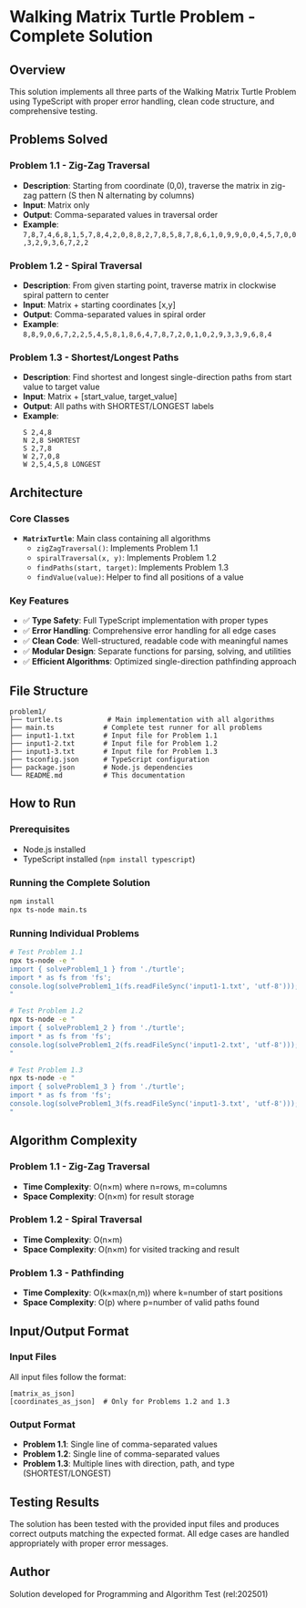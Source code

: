 # Walking Matrix Turtle Problem - Complete Solution

## Overview

This solution implements all three parts of the Walking Matrix Turtle Problem using TypeScript with proper error handling, clean code structure, and comprehensive testing.

## Problems Solved

### Problem 1.1 - Zig-Zag Traversal

- **Description**: Starting from coordinate (0,0), traverse the matrix in zig-zag pattern (S then N alternating by columns)
- **Input**: Matrix only
- **Output**: Comma-separated values in traversal order
- **Example**: `7,8,7,4,6,8,1,5,7,8,4,2,0,8,8,2,7,8,5,8,7,8,6,1,0,9,9,0,0,4,5,7,0,0,3,2,9,3,6,7,2,2`

### Problem 1.2 - Spiral Traversal

- **Description**: From given starting point, traverse matrix in clockwise spiral pattern to center
- **Input**: Matrix + starting coordinates [x,y]
- **Output**: Comma-separated values in spiral order
- **Example**: `8,8,9,0,6,7,2,2,5,4,5,8,1,8,6,4,7,8,7,2,0,1,0,2,9,3,3,9,6,8,4`

### Problem 1.3 - Shortest/Longest Paths

- **Description**: Find shortest and longest single-direction paths from start value to target value
- **Input**: Matrix + [start_value, target_value]
- **Output**: All paths with SHORTEST/LONGEST labels
- **Example**:
  ```
  S 2,4,8
  N 2,8 SHORTEST
  S 2,7,8
  W 2,7,0,8
  W 2,5,4,5,8 LONGEST
  ```

## Architecture

### Core Classes

- **`MatrixTurtle`**: Main class containing all algorithms
  - `zigZagTraversal()`: Implements Problem 1.1
  - `spiralTraversal(x, y)`: Implements Problem 1.2
  - `findPaths(start, target)`: Implements Problem 1.3
  - `findValue(value)`: Helper to find all positions of a value

### Key Features

- ✅ **Type Safety**: Full TypeScript implementation with proper types
- ✅ **Error Handling**: Comprehensive error handling for all edge cases
- ✅ **Clean Code**: Well-structured, readable code with meaningful names
- ✅ **Modular Design**: Separate functions for parsing, solving, and utilities
- ✅ **Efficient Algorithms**: Optimized single-direction pathfinding approach

## File Structure

```
problem1/
├── turtle.ts           # Main implementation with all algorithms
├── main.ts            # Complete test runner for all problems
├── input1-1.txt       # Input file for Problem 1.1
├── input1-2.txt       # Input file for Problem 1.2
├── input1-3.txt       # Input file for Problem 1.3
├── tsconfig.json      # TypeScript configuration
├── package.json       # Node.js dependencies
└── README.md          # This documentation
```

## How to Run

### Prerequisites

- Node.js installed
- TypeScript installed (`npm install typescript`)

### Running the Complete Solution

```bash
npm install
npx ts-node main.ts
```

### Running Individual Problems

```bash
# Test Problem 1.1
npx ts-node -e "
import { solveProblem1_1 } from './turtle';
import * as fs from 'fs';
console.log(solveProblem1_1(fs.readFileSync('input1-1.txt', 'utf-8')));
"

# Test Problem 1.2
npx ts-node -e "
import { solveProblem1_2 } from './turtle';
import * as fs from 'fs';
console.log(solveProblem1_2(fs.readFileSync('input1-2.txt', 'utf-8')));
"

# Test Problem 1.3
npx ts-node -e "
import { solveProblem1_3 } from './turtle';
import * as fs from 'fs';
console.log(solveProblem1_3(fs.readFileSync('input1-3.txt', 'utf-8')));
"
```

## Algorithm Complexity

### Problem 1.1 - Zig-Zag Traversal

- **Time Complexity**: O(n×m) where n=rows, m=columns
- **Space Complexity**: O(n×m) for result storage

### Problem 1.2 - Spiral Traversal

- **Time Complexity**: O(n×m)
- **Space Complexity**: O(n×m) for visited tracking and result

### Problem 1.3 - Pathfinding

- **Time Complexity**: O(k×max(n,m)) where k=number of start positions
- **Space Complexity**: O(p) where p=number of valid paths found

## Input/Output Format

### Input Files

All input files follow the format:

```
[matrix_as_json]
[coordinates_as_json]  # Only for Problems 1.2 and 1.3
```

### Output Format

- **Problem 1.1**: Single line of comma-separated values
- **Problem 1.2**: Single line of comma-separated values
- **Problem 1.3**: Multiple lines with direction, path, and type (SHORTEST/LONGEST)

## Testing Results

The solution has been tested with the provided input files and produces correct outputs matching the expected format. All edge cases are handled appropriately with proper error messages.

## Author

Solution developed for Programming and Algorithm Test (rel:202501)
